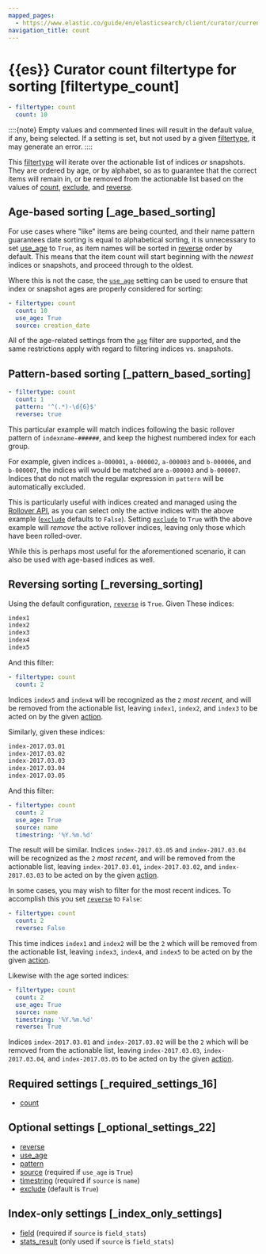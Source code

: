 ```yaml
---
mapped_pages:
  - https://www.elastic.co/guide/en/elasticsearch/client/curator/current/filtertype_count.html
navigation_title: count
---
```


# {{es}} Curator count filtertype for sorting [filtertype_count]

```yaml
- filtertype: count
  count: 10
```

::::{note}
Empty values and commented lines will result in the default value, if any, being selected.  If a setting is set, but not used by a given [filtertype](/reference/filtertype.md), it may generate an error.
::::
    

This [filtertype](/reference/filtertype.md) will iterate over the actionable list of indices *or* snapshots. They are ordered by age, or by alphabet, so as to guarantee that the correct items will remain in, or be removed from the actionable list based on the values of [count](/reference/fe_count.md), [exclude](/reference/fe_exclude.md), and [reverse](/reference/fe_reverse.md).

## Age-based sorting [_age_based_sorting]

For use cases where "like" items are being counted, and their name pattern guarantees date sorting is equal to alphabetical sorting, it is unnecessary to set [use_age](/reference/fe_use_age.md) to `True`, as item names will be sorted in [reverse](/reference/fe_reverse.md) order by default.  This means that the item count will start beginning with the *newest* indices or snapshots, and proceed through to the oldest.

Where this is not the case, the [`use_age`](/reference/fe_use_age.md) setting can be used to ensure that index or snapshot ages are properly considered for sorting:

```yaml
- filtertype: count
  count: 10
  use_age: True
  source: creation_date
```

All of the age-related settings from the [`age`](/reference/filtertype_age.md) filter are supported, and the same restrictions apply with regard to filtering indices vs. snapshots.


## Pattern-based sorting [_pattern_based_sorting]

```yaml
- filtertype: count
  count: 1
  pattern: '^(.*)-\d{6}$'
  reverse: true
```

This particular example will match indices following the basic rollover pattern of `indexname-######`, and keep the highest numbered index for each group.

For example, given indices `a-000001`, `a-000002`, `a-000003` and `b-000006`, and `b-000007`, the indices will would be matched are `a-000003` and `b-000007`. Indices that do not match the regular expression in `pattern` will be automatically excluded.

This is particularly useful with indices created and managed using the [Rollover API](http://www.elastic.co/guide/en/elasticsearch/reference/8.15/indices-rollover-index.md), as you can select only the active indices with the above example ([`exclude`](/reference/fe_exclude.md) defaults to `False`). Setting [`exclude`](/reference/fe_exclude.md) to `True` with the above example will *remove* the active rollover indices, leaving only those which have been rolled-over.

While this is perhaps most useful for the aforementioned scenario, it can also be used with age-based indices as well.


## Reversing sorting [_reversing_sorting]

Using the default configuration, [`reverse`](/reference/fe_reverse.md) is `True`.  Given These indices:

```sh
index1
index2
index3
index4
index5
```

And this filter:

```yaml
- filtertype: count
  count: 2
```

Indices `index5` and `index4` will be recognized as the `2` *most recent,* and will be removed from the actionable list, leaving `index1`, `index2`, and `index3` to be acted on by the given [action](/reference/actions.md).

Similarly, given these indices:

```sh
index-2017.03.01
index-2017.03.02
index-2017.03.03
index-2017.03.04
index-2017.03.05
```

And this filter:

```yaml
- filtertype: count
  count: 2
  use_age: True
  source: name
  timestring: '%Y.%m.%d'
```

The result will be similar.  Indices `index-2017.03.05` and `index-2017.03.04` will be recognized as the `2` *most recent,* and will be removed from the actionable list, leaving `index-2017.03.01`, `index-2017.03.02`, and `index-2017.03.03` to be acted on by the given [action](/reference/actions.md).

In some cases, you may wish to filter for the most recent indices.  To accomplish this you set [`reverse`](/reference/fe_reverse.md) to `False`:

```yaml
- filtertype: count
  count: 2
  reverse: False
```

This time indices `index1` and `index2` will be the `2` which will be removed from the actionable list, leaving `index3`, `index4`, and `index5` to be acted on by the given [action](/reference/actions.md).

Likewise with the age sorted indices:

```yaml
- filtertype: count
  count: 2
  use_age: True
  source: name
  timestring: '%Y.%m.%d'
  reverse: True
```

Indices `index-2017.03.01` and `index-2017.03.02` will be the `2` which will be removed from the actionable list, leaving `index-2017.03.03`, `index-2017.03.04`, and `index-2017.03.05` to be acted on by the given [action](/reference/actions.md).


## Required settings [_required_settings_16]

* [count](/reference/fe_count.md)


## Optional settings [_optional_settings_22]

* [reverse](/reference/fe_reverse.md)
* [use_age](/reference/fe_use_age.md)
* [pattern](/reference/fe_pattern.md)
* [source](/reference/fe_source.md) (required if `use_age` is `True`)
* [timestring](/reference/fe_timestring.md) (required if `source` is `name`)
* [exclude](/reference/fe_exclude.md) (default is `True`)


## Index-only settings [_index_only_settings]

* [field](/reference/fe_field.md) (required if `source` is `field_stats`)
* [stats_result](/reference/fe_stats_result.md) (only used if `source` is `field_stats`)


